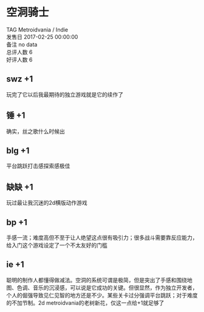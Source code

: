 



# 空洞骑士
  
TAG Metroidvania / Indie  
发售日 2017-02-25 00:00:00  
备注 no data  
总评人数 6  
好评人数 6
## swz +1


玩完了它以后我最期待的独立游戏就是它的续作了
## 锤 +1


确实，丝之歌什么时候出
## blg +1


平台跳跃打击感探索感极佳
## 缺缺 +1


玩过最让我沉迷的2d横版动作游戏
## bp +1


手感一流；难度高但不至于让人绝望这点很有吸引力；很多战斗需要靠反应能力，给入门这个游戏设定了一个不太友好的门槛
## ie +1


聪明的制作人都懂得做减法。空洞的系统可谓是极简，但是突出了手感和围绕地图、色调、音乐的沉浸感，可以说是它成功的关键。但很显然，作为独立开发者，个人的倔强导致见仁见智的地方还是不少。某些关卡过分强调平台跳跃；对于难度的不加节制。2d metroidvania的老树新花，仅这一点给+1就足够了